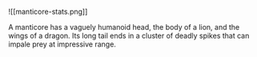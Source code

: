 ![[manticore-stats.png]]

A manticore has a vaguely humanoid head, the body of a lion, and the wings of a dragon. Its long tail ends in a cluster of deadly spikes that can impale prey at impressive range.